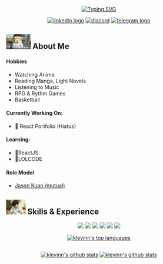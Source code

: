 <div align="center">
  <p>
    <a href="https://git.io/typing-svg"><img src="https://readme-typing-svg.demolab.com?font=Fira+Code&size=17&pause=500&center=true&vCenter=true&width=435&lines=Welcome+to+Calvin's+Profile!!;Cybersecurity+%26+Digital+Forensics+Student;Always+Learning;Contact+me+about+anything!" alt="Typing SVG" /></a>
  </p>
  <p>
    <a href="https://www.linkedin.com/in/calvin-lai-671971225/" target="_blank"> <img src='https://img.shields.io/badge/CalvinLai-%230077B5.svg?style=for-the-badge&logo=linkedin&logoColor=white' alt='linkedin logo' height='30'></a>
    <a href="#" target="_blank"><img src="https://img.shields.io/badge/@noisy%236969%20-%237289DA.svg?&style=for-the-badge&logo=discord&logoColor=white" alt = "discord" height=30/></a>
    <a href="#" target="_blank"><img src='https://img.shields.io/badge/@woyaochibingqiling-2CA5E0?style=for-the-badge&logo=telegram&logoColor=white' alt='telegram logo' height='30'></a>
  </p>
</div>

## <img height="40" src="https://github.com/klevinn/klevinn/blob/main/assets/about.gif"/> About Me

#### Hobbies
- Watching Anime
- Reading Manga, Light Novels
- Listening to Music
- RPG & Rythm Games
- Basketball

#### Currently Working On:
- 🌱 React Portfolio (Hiatus)

#### Learning:
- 🤔ReactJS
- 🤔LOLCODE

#### Role Model
- <a href="https://github.com/KJHJason">Jason Kuan (mutual)</a>

## <img height="40" src="https://github.com/klevinn/klevinn/blob/main/assets/skills.gif"/> Skills & Experience


<p align="center">
  <img src="https://img.shields.io/badge/python-3670A0?style=for-the-badge&logo=python&logoColor=ffdd54"/> <img src="https://img.shields.io/badge/html5-%23E34F26.svg?style=for-the-badge&logo=html5&logoColor=white"/> <img src="https://img.shields.io/badge/css3-%231572B6.svg?style=for-the-badge&logo=css3&logoColor=white"/> <img src="https://img.shields.io/badge/javascript-%23323330.svg?style=for-the-badge&logo=javascript&logoColor=%23F7DF1E"/> <img src="https://img.shields.io/badge/mysql-%2300f.svg?style=for-the-badge&logo=mysql&logoColor=white"/> <img src="https://img.shields.io/badge/sqlite-%2307405e.svg?style=for-the-badge&logo=sqlite&logoColor=white"/> <br>

</p>
<p align="center">
  <a href="https://github.com/klevinn"><img src="https://github-readme-stats.vercel.app/api/top-langs/?username=klevinn&layout=compact&theme=dark&hide=html" alt="klevinn's top languages"></a>
</p>

<!-- ### Competitions
- CodeForces -->

##
<p align="center">
  <a href="https://git.io/streak-stats"><img src="https://streak-stats.demolab.com?user=klevinn&theme=dark&hide_border=true" alt="klevinn's github stats"></a>
  <a href="https://github.com/klevinn"><img src="https://github-readme-stats.vercel.app/api?username=klevinn&count_private=true&show_icons=true&theme=gruvbox" alt="klevinn's github stats"></a>
</p>

<!--
**klevinn/klevinn** is a ✨ _special_ ✨ repository because its `README.md` (this file) appears on your GitHub profile.

Here are some ideas to get you started:

- 🔭 I’m currently working on ...
- 🌱 I’m currently learning ...
- 👯 I’m looking to collaborate on ...
- 🤔 I’m looking for help with ...
- 💬 Ask me about ...
- 📫 How to reach me: ...
- 😄 Pronouns: ...
- ⚡ Fun fact: ...
-->
